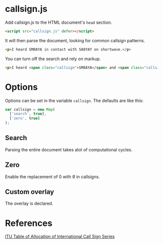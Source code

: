 # callsign.js

Add callsign.js to the HTML document's `head` section.
```html
<script src="callsign.js" defer></script>
```

It will then parse the document, looking for common callsign patterns.
```html
<p>I heard SM8AYA in contact with SA8YAY on shortwave.</p>
```

You can turn off the search and rely on markup.
```html
<p>I heard <span class="callsign">SM8AYA</span> and <span class="callsign">SA8YAY</span> on shortwave.</p>
```

# Options
Options can be set in the variable `callsign`. The defaults are like this:
```javascript
var callsign = new Map(
  ['search', true],
  ['zero', true]
);
```

## Search
Parsing the entire document takes alot of computational cycles.

## Zero
Enable the replacement of 0 with 0&#x0338; in callsigns.

## Custom overlay
The overlay is declared.

# References
[ITU Table of Allocation of International Call Sign Series](https://www.arrl.org/international-call-sign-series)
